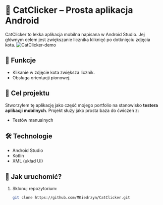 # 🐾 CatClicker – Prosta aplikacja Android

CatClicker to lekka aplikacja mobilna napisana w Android Studio. Jej głównym celem jest zwiększanie licznika kliknięć po dotknięciu zdjęcia kota.
![CatClicker-demo](https://github.com/user-attachments/assets/d434ecba-be85-4fde-b178-9ff9e64d15af)

## 📱 Funkcje

* Klikanie w zdjęcie kota zwiększa licznik.
* Obsługa orientacji pionowej.

## 🎯 Cel projektu

Stworzyłem tę aplikację jako część mojego portfolio na stanowisko **testera aplikacji mobilnych**. Projekt służy jako prosta baza do ćwiczeń z:

* Testów manualnych

## 🛠️ Technologie

* Android Studio
* Kotlin
* XML (układ UI)

## 🚀 Jak uruchomić?

1. Sklonuj repozytorium:

   ```bash
   git clone https://github.com/MKiedrzyn/CatClicker.git
   ```

